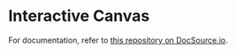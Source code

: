 # Interactive Canvas
For documentation, refer to [this repository on DocSource.io](https://docsource.io/p/github/radben13/interactive-canvas).
